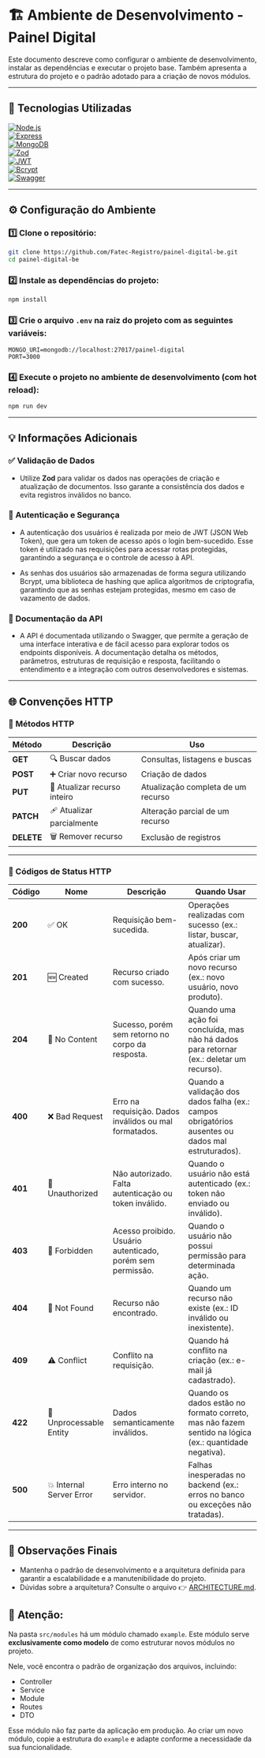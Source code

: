 # 🏗️ Ambiente de Desenvolvimento - Painel Digital

Este documento descreve como configurar o ambiente de desenvolvimento, instalar as dependências e executar o projeto base. Também apresenta a estrutura do projeto e o padrão adotado para a criação de novos módulos.

---

## 🚀 Tecnologias Utilizadas

[![Node.js](https://img.shields.io/badge/Node.js-339933?logo=node.js&logoColor=fff)](https://nodejs.org/)  
[![Express](https://img.shields.io/badge/Express.js-000000?logo=express&logoColor=fff)](https://expressjs.com/)  
[![MongoDB](https://img.shields.io/badge/MongoDB-47A248?logo=mongodb&logoColor=fff)](https://www.mongodb.com/)  
[![Zod](https://img.shields.io/badge/Zod-000000?logo=zod&logoColor=white)](https://zod.dev/)  
[![JWT](https://img.shields.io/badge/JSON%20Web%20Token-000000?logo=jsonwebtokens&logoColor=white)](https://jwt.io/)  
[![Bcrypt](https://img.shields.io/badge/Bcrypt-00599C?logo=key&logoColor=white)](https://github.com/kelektiv/node.bcrypt.js)  
[![Swagger](https://img.shields.io/badge/Swagger-85EA2D?logo=swagger&logoColor=black)](https://swagger.io/)

---

## ⚙️ Configuração do Ambiente

### 1️⃣ Clone o repositório:

```bash
git clone https://github.com/Fatec-Registro/painel-digital-be.git
cd painel-digital-be
```

### 2️⃣ Instale as dependências do projeto:

```bash
npm install
```

### 3️⃣ Crie o arquivo `.env` na raiz do projeto com as seguintes variáveis:

```env
MONGO_URI=mongodb://localhost:27017/painel-digital
PORT=3000
```

### 4️⃣ Execute o projeto no ambiente de desenvolvimento (com hot reload):

```bash
npm run dev
```

---

## 💡 Informações Adicionais

### ✅ Validação de Dados

- Utilize **Zod** para validar os dados nas operações de criação e atualização de documentos. Isso garante a consistência dos dados e evita registros inválidos no banco.

### 🔐 Autenticação e Segurança
- A autenticação dos usuários é realizada por meio de JWT (JSON Web Token), que gera um token de acesso após o login bem-sucedido. Esse token é utilizado nas requisições para acessar rotas protegidas, garantindo a segurança e o controle de acesso à API.

- As senhas dos usuários são armazenadas de forma segura utilizando Bcrypt, uma biblioteca de hashing que aplica algoritmos de criptografia, garantindo que as senhas estejam protegidas, mesmo em caso de vazamento de dados.

### 📄 Documentação da API
- A API é documentada utilizando o Swagger, que permite a geração de uma interface interativa e de fácil acesso para explorar todos os endpoints disponíveis. A documentação detalha os métodos, parâmetros, estruturas de requisição e resposta, facilitando o entendimento e a integração com outros desenvolvedores e sistemas.

---

## 🌐 Convenções HTTP

### 📜 Métodos HTTP

| Método  | Descrição                                         | Uso                                      |
|---------|---------------------------------------------------|-------------------------------------------|
| **GET**     | 🔍 Buscar dados                                 | Consultas, listagens e buscas             |
| **POST**    | ➕ Criar novo recurso                           | Criação de dados                          |
| **PUT**     | 🔄 Atualizar recurso inteiro                    | Atualização completa de um recurso        |
| **PATCH**   | 🩹 Atualizar parcialmente                       | Alteração parcial de um recurso           |
| **DELETE**  | 🗑️ Remover recurso                              | Exclusão de registros                     |

---

### 📑 Códigos de Status HTTP

| Código | Nome                      | Descrição                                                                                   | Quando Usar                                                                                       |
|--------|----------------------------|---------------------------------------------------------------------------------------------|----------------------------------------------------------------------------------------------------|
| **200** | ✅ OK                      | Requisição bem-sucedida.                                                                    | Operações realizadas com sucesso (ex.: listar, buscar, atualizar).                                |
| **201** | 🆕 Created                 | Recurso criado com sucesso.                                                                 | Após criar um novo recurso (ex.: novo usuário, novo produto).                                     |
| **204** | 🚫 No Content              | Sucesso, porém sem retorno no corpo da resposta.                                            | Quando uma ação foi concluída, mas não há dados para retornar (ex.: deletar um recurso).          |
| **400** | ❌ Bad Request             | Erro na requisição. Dados inválidos ou mal formatados.                                      | Quando a validação dos dados falha (ex.: campos obrigatórios ausentes ou dados mal estruturados).|
| **401** | 🔐 Unauthorized            | Não autorizado. Falta autenticação ou token inválido.                                       | Quando o usuário não está autenticado (ex.: token não enviado ou inválido).                       |
| **403** | 🚫 Forbidden               | Acesso proibido. Usuário autenticado, porém sem permissão.                                  | Quando o usuário não possui permissão para determinada ação.                                      |
| **404** | 🔎 Not Found               | Recurso não encontrado.                                                                     | Quando um recurso não existe (ex.: ID inválido ou inexistente).                                   |
| **409** | ⚠️ Conflict                | Conflito na requisição.                                                                     | Quando há conflito na criação (ex.: e-mail já cadastrado).                                        |
| **422** | 🚫 Unprocessable Entity    | Dados semanticamente inválidos.                                                             | Quando os dados estão no formato correto, mas não fazem sentido na lógica (ex.: quantidade negativa). |
| **500** | 💥 Internal Server Error   | Erro interno no servidor.                                                                   | Falhas inesperadas no backend (ex.: erros no banco ou exceções não tratadas).                     |

---

## 📝 Observações Finais

- Mantenha o padrão de desenvolvimento e a arquitetura definida para garantir a escalabilidade e a manutenibilidade do projeto.
- Dúvidas sobre a arquitetura? Consulte o arquivo 👉 [ARCHITECTURE.md](ARCHITECTURE.md).



## 📌 **Atenção:**

Na pasta `src/modules` há um módulo chamado `example`. Este módulo serve **exclusivamente como modelo** de como estruturar novos módulos no projeto. 

Nele, você encontra o padrão de organização dos arquivos, incluindo:
- Controller
- Service
- Module
- Routes
- DTO

Esse módulo não faz parte da aplicação em produção. Ao criar um novo módulo, copie a estrutura do `example` e adapte conforme a necessidade da sua funcionalidade.

